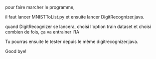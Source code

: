 pour faire marcher le programme,

il faut lancer MNISTToList.py et ensuite lancer DigitRecognizer.java.

quand DigitRecognizer se lancera, choisi l'option train dataset et choisi combien de fois, ça va entrainer l'IA

Tu pourras ensuite le tester depuis le même digitrecognizer.java.




Good bye!
